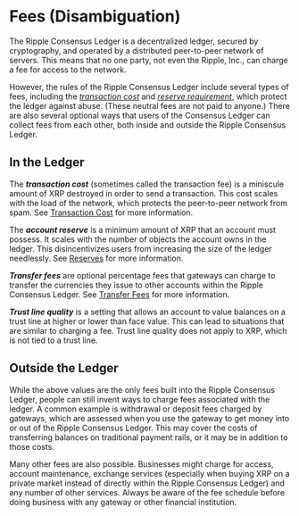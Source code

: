 # Fees (Disambiguation) #

The Ripple Consensus Ledger is a decentralized ledger, secured by cryptography, and operated by a distributed peer-to-peer network of servers. This means that no one party, not even the Ripple, Inc., can charge a fee for access to the network.

However, the rules of the Ripple Consensus Ledger include several types of fees, including the [_transaction cost_](tx-cost.html) and [_reserve requirement_](reserves.html), which protect the ledger against abuse. (These neutral fees are not paid to anyone.) There are also several optional ways that users of the Consensus Ledger can collect fees from each other, both inside and outside the Ripple Consensus Ledger.

## In the Ledger ##

The _**transaction cost**_ (sometimes called the transaction fee) is a miniscule amount of XRP destroyed in order to send a transaction. This cost scales with the load of the network, which protects the peer-to-peer network from spam. See [Transaction Cost](tx-cost.html) for more information.

The _**account reserve**_ is a minimum amount of XRP that an account must possess. It scales with the number of objects the account owns in the ledger. This disincentivizes users from increasing the size of the ledger needlessly. See [Reserves](reserves.html) for more information.

_**Transfer fees**_ are optional percentage fees that gateways can charge to transfer the currencies they issue to other accounts within the Ripple Consensus Ledger. See [Transfer Fees](https://ripple.com/knowledge_center/transfer-fees/) for more information.

_**Trust line quality**_ is a setting that allows an account to value balances on a trust line at higher or lower than face value. This can lead to situations that are similar to charging a fee. Trust line quality does not apply to XRP, which is not tied to a trust line.


## Outside the Ledger ##

While the above values are the only fees built into the Ripple Consensus Ledger, people can still invent ways to charge fees associated with the ledger. A common example is withdrawal or deposit fees charged by gateways, which are assessed when you use the gateway to get money into or out of the Ripple Consensus Ledger. This may cover the costs of transferring balances on traditional payment rails, or it may be in addition to those costs.

Many other fees are also possible. Businesses might charge for access, account maintenance, exchange services (especially when buying XRP on a private market instead of directly within the Ripple Consensus Ledger) and any number of other services. Always be aware of the fee schedule before doing business with any gateway or other financial institution.
